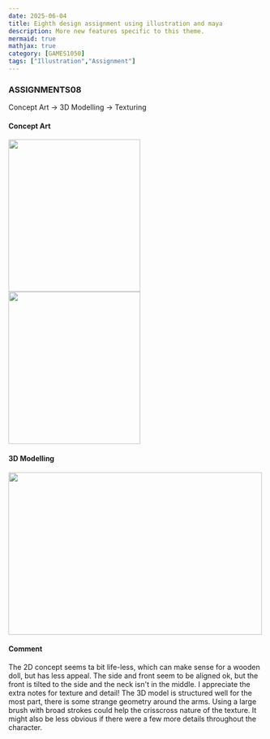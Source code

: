 ```yaml
---
date: 2025-06-04
title: Eighth design assignment using illustration and maya
description: More new features specific to this theme.
mermaid: true
mathjax: true
category: [GAMES1050]
tags: ["Illustration","Assignment"]
---
```

### ASSIGNMENTS08   
Concept Art -> 3D Modelling -> Texturing   
   
#### Concept Art   
<img src="https://github.com/user-attachments/assets/d0e8b35c-50d5-40d4-83a3-093a50df04e3" width="260" height="300"/>   
<img src="https://github.com/user-attachments/assets/3ca7d9be-8e33-4c1d-9af5-469c61ca4586" width="260" height="300"/>   
   
#### 3D Modelling   
<img src="https://github.com/user-attachments/assets/b1b4435d-1c93-4320-a6ec-35b7a46d8cb7" width="500" height="320"/>   
   
#### Comment   
The 2D concept seems ta bit life-less, which can make sense for a wooden doll, but has less appeal. The side and front seem to be aligned ok, but the front is tilted to the side and the neck isn't in the middle. I appreciate the extra notes for texture and detail! 
The 3D model is structured well for the most part, there is some strange geometry around the arms. Using a large brush with broad strokes could help the crisscross nature of the texture. It might also be less obvious if there were a few more details throughout the character.
